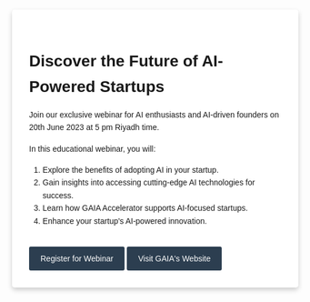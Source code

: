 <html lang="en">
<head>
  <meta charset="UTF-8">
  <meta name="viewport" content="width=device-width, initial-scale=1.0">
  <link href="https://fonts.googleapis.com/css?family=Raleway:400,700&display=swap" rel="stylesheet">
  <style>
    body {
      font-family: 'Raleway', sans-serif;
      line-height: 1.6;
      margin: 0;
      background-image: url('https://media.discordapp.net/attachments/1113041676403998801/1118591495860146256/New_Native_futuristic_digital_brain_inside_a_middle_east_metrop_e216cd41-4d9a-4b6a-9947-71aff32e5528.png?width=725&height=406');
      background-size: cover;
      background-repeat: no-repeat;
      background-position: center;
    }
    h1, h2, p {
      margin-bottom: 15px;
    }
    .container {
      max-width: 700px;
      margin: 50px auto;
      padding: 30px;
      background-color: rgba(255, 255, 255, 0.85);
      box-shadow: 0 4px 8px 0 rgba(0, 0, 0, 0.2);
      border-radius: 5px;
    }
    .btn {
      display: inline-block;
      background-color: #2c3e50;
      color: #fff;
      text-decoration: none;
      padding: 10px 20px;
      margin-top: 20px;
      border-radius: 3px;
      transition: background-color 0.2s;
    }
    .btn:hover {
      background-color: #1a252d;
    }
    form {
      margin-top: 20px;
    }
    label {
      display: block;
      margin: 5px 0;
      font-size: 14px;
    }
    input[type="text"], input[type="email"] {
      width: 100%;
      padding: 8px;
      margin-bottom: 15px;
      box-sizing: border-box;
      border: 1px solid #ddd;
      border-radius: 3px;
      font-size: 14px;
    }
    input[type="submit"] {
      display: block;
      width: 100%;
      padding: 10px 20px;
      background-color: #2c3e50;
      color: #fff;
      border: none;
      cursor: pointer;
      border-radius: 3px;
      transition: background-color 0.2s;
    }
    input[type="submit"]:hover {
      background-color: #1a252d;
    }
  </style>
  <title>Webinar Registration</title>
</head>
<body>
  <div class="container">
    <h1>Discover the Future of AI-Powered Startups</h1>
    <p>Join our exclusive webinar for AI enthusiasts and AI-driven founders on 20th June 2023 at 5 pm Riyadh time.</p>
    <p>In this educational webinar, you will:</p>
    <ol>
      <li>Explore the benefits of adopting AI in your startup.</li>
      <li>Gain insights into accessing cutting-edge AI technologies for success.</li>
      <li>Learn how GAIA Accelerator supports AI-focused startups.</li>
      <li>Enhance your startup's AI-powered innovation.</li>
    </ol>
    <a href="https://forms.monday.com/forms/921233bb504c3edd746d29b5109e1fea?r=use1" class="btn">Register for Webinar</a>
    <a href="https://gaia.newnative.ai/" class="btn" target="_blank">Visit GAIA's Website</a>
      
  </div>
</body>
</html>

